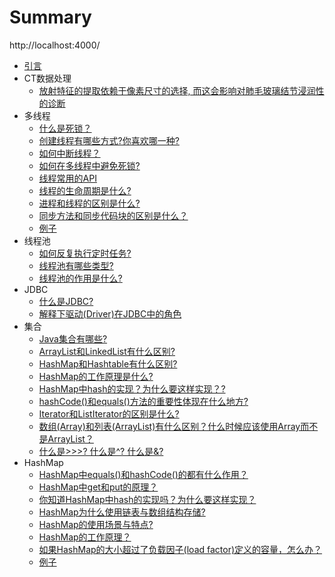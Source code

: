 # Summary

http://localhost:4000/

* [引言](README.md)
* CT数据处理
    * [放射特征的提取依赖于像素尺寸的选择, 而这会影响对肺毛玻璃结节浸润性的诊断](CT数据处理/肺毛玻璃结节浸润性的诊断.md)
* 多线程
    * [什么是死锁？](多线程/什么是死锁.md)
    * [创建线程有哪些方式?你喜欢哪一种?](多线程/创建线程有哪些方式.md)
    * [如何中断线程？](多线程/如何中断线程.md)
    * [如何在多线程中避免死锁?](多线程/如何在多线程中避免死锁.md)
    * [线程常用的API](多线程/线程常用的API.md)
    * [线程的生命周期是什么?](多线程/线程的生命周期是什么.md)
    * [进程和线程的区别是什么?](多线程/进程和线程的区别是什么.md)       
    * [同步方法和同步代码块的区别是什么？](多线程/同步方法和同步代码块的区别是什么.md)
    * [例子](多线程/7.md)
* 线程池
    * [如何反复执行定时任务?](线程池/如何反复执行定时任务.md)
    * [线程池有哪些类型?](线程池/线程池有哪些类型.md)
    * [线程池的作用是什么?](线程池/线程池的作用是什么.md)
* JDBC
    * [什么是JDBC?](JDBC/什么是JDBC.md)
    * [解释下驱动(Driver)在JDBC中的角色](JDBC/解释下驱动在JDBC中的角色.md)
* 集合
    * [Java集合有哪些?](集合/Java集合有哪些.md)
    * [ArrayList和LinkedList有什么区别?](集合/ArrayList和LinkedList有什么区别.md)
    * [HashMap和Hashtable有什么区别?](集合/HashMap和Hashtable有什么区别.md)
    * [HashMap的工作原理是什么?](集合/Java中的HashMap的工作原理是什么.md)
    * [HashMap中hash的实现？为什么要这样实现？?](集合/HashMap中hash的实现.md)
    * [hashCode()和equals()方法的重要性体现在什么地方?](集合/hashCode和equals方法的重要性体现在什么地方.md)
    * [Iterator和ListIterator的区别是什么?](集合/Iterator和ListIterator的区别是什么.md)
    * [数组(Array)和列表(ArrayList)有什么区别？什么时候应该使用Array而不是ArrayList？](集合/Array和ArrayList有什么区别.md)
    * [什么是>>>? 什么是^? 什么是&?](集合/运算符.md)
* HashMap   
    * [HashMap中equals()和hashCode()的都有什么作用？](HashMap/HashMap中equals和hashCode方法.md)
    * [HashMap中get和put的原理？](HashMap/HashMap中get和put的原理.md)
    * [你知道HashMap中hash的实现吗？为什么要这样实现？](HashMap/HashMap中hash的实现.md)
    * [HashMap为什么使用链表与数组结构存储?](HashMap/HashMap为什么使用链表与数组结构存储.md)
    * [HashMap的使用场景与特点?](HashMap/HashMap的使用场景与特点.md)
    * [HashMap的工作原理？](HashMap/HashMap的工作原理.md)
    * [如果HashMap的大小超过了负载因子(load factor)定义的容量，怎么办？](HashMap/如果HashMap的大小超过了负载因子定义的容量怎么办.md)
    * [例子](HashMap/例子.md)



